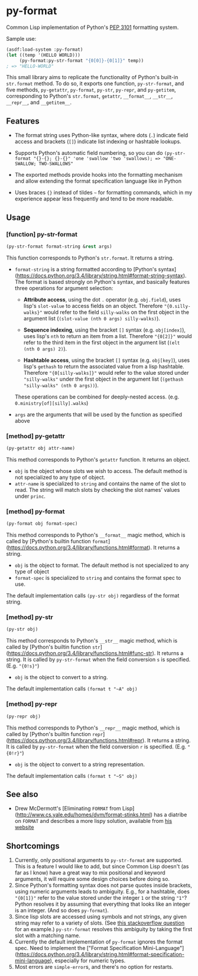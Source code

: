 py-format
=========

Common Lisp implementation of Python's
[PEP 3101](http://legacy.python.org/dev/peps/pep-3101/) formatting
system.

Sample use:

```lisp
(asdf:load-system :py-format)
(let ((temp '(HELLO WORLD)))
     (py-format:py-str-format "{0[0]}-{0[1]}" temp))
; => "HELLO-WORLD"
```

This small library aims to replicate the functionality of Python's
built-in `str.format` method. To do so, it exports one function,
`py-str-format`, and five methods, `py-getattr`, `py-format`,
`py-str`, `py-repr`, and `py-getitem`, corresponding to Python's
`str.format`, `getattr`, `__format__`, `__str__`, `__repr__`, and
`__getitem__`.


## Features

* The format string uses Python-like syntax, where dots (`.`) indicate
  field access and brackets (`[]`) indicate list indexing or
  hashtable lookups.

* Supports Python's automatic field numbering, so you can do
  `(py-str-format "{}-{}; {}-{}" 'one 'swallow 'two 'swallows); =>
  "ONE-SWALLOW; TWO-SWALLOWS"`

* The exported methods provide hooks into the formatting mechanism and
  allow extending the format specification language like in Python

* Uses braces `{}` instead of tildes `~` for formatting commands,
  which in my experience appear less frequently and tend to be more
  readable.


## Usage

### [function] py-str-format

```lisp
(py-str-format format-string &rest args)
```

This function corresponds to Python's `str.format`. It returns a
string.

* `format-string` is a string formatted according to [Python's syntax]
  (https://docs.python.org/3.4/library/string.html#format-string-syntax).
  The format is based strongly on Python's syntax, and basically
  features three operations for argument selection:

  * **Attribute access**, using the dot `.` operator
    (e.g. `obj.field`), uses lisp's `slot-value` to access fields on
    an object. Therefore `"{0.silly-walks}"` would refer to the field
    `silly-walks` on the first object in the argument list
    (`(slot-value (nth 0 args) silly-walks)`).

  * **Sequence indexing**, using the bracket `[]` syntax (e.g.
    `obj[index]`), uses lisp's `nth` to return an item from a list.
    Therefore `"{0[2]}"` would refer to the third item in the first
    object in the argument list (`(elt (nth 0 args) 2)`).

  * **Hashtable access**, using the bracket `[]` syntax (e.g.
    `obj[key]`), uses lisp's `gethash` to return the associated value
    from a lisp hashtable. Therefore `"{0[silly-walks]}"` would refer
    to the value stored under `"silly-walks"` under the first object
    in the argument list (`(gethash "silly-walks" (nth 0 args))`).

  These operations can be combined for deeply-nested access. (e.g.
  `0.ministry[of][silly].walks`)

* `args` are the arguments that will be used by the function as
  specified above

### [method] py-getattr

```lisp
(py-getattr obj attr-name)
```

This method corresponds to Python's `getattr` function. It returns an
object.

* `obj` is the object whose slots we wish to access. The default
  method is not specialized to any type of object.
* `attr-name` is specialized to `string` and contains the name of the
  slot to read. The string will match slots by checking the slot
  names' values under `princ`.

### [method] py-format

```lisp
(py-format obj format-spec)
```

This method corresponds to Python's `__format__` magic method, which
is called by [Python's builtin function `format`]
(https://docs.python.org/3.4/library/functions.html#format).  It
returns a string.

* `obj` is the object to format. The default method is not specialized
  to any type of object
* `format-spec` is specialized to `string` and contains the format
  spec to use.

The default implementation calls `(py-str obj)` regardless of the
format string.


### [method] py-str

```lisp
(py-str obj)
```

This method corresponds to Python's `__str__` magic method, which is
called by [Python's builtin function `str`]
(https://docs.python.org/3.4/library/functions.html#func-str). It
returns a string. It is called by `py-str-format` when the field
conversion `s` is specified. (E.g. `"{0!s}"`)

* `obj` is the object to convert to a string.

The default implementation calls `(format t "~A" obj)`


### [method] py-repr

```lisp
(py-repr obj)
```

This method corresponds to Python's `__repr__` magic method, which is
called by [Python's builtin function `repr`]
(https://docs.python.org/3.4/library/functions.html#repr). It
returns a string. It is called by `py-str-format` when the field
conversion `r` is specified. (E.g. `"{0!r}"`)

* `obj` is the object to convert to a string representation.

The default implementation calls `(format t "~S" obj)`

## See also

* Drew McDermott's [Eliminating `FORMAT` from Lisp]
  (http://www.cs.yale.edu/homes/dvm/format-stinks.html) has a diatribe
  on `FORMAT` and describes a more lispy solution, available from
  [his website](http://www.cs.yale.edu/homes/dvm/)

## Shortcomings

1. Currently, only positional arguments to `py-str-format` are
   supported. This is a feature I would like to add, but since Common
   Lisp doesn't (as far as I know) have a great way to mix positional
   and keyword arguments, it will require some design choices before
   doing so.
2. Since Python's formatting syntax does not parse quotes inside
   brackets, using numeric arguments leads to ambiguity. E.g., for a
   hashtable, does `"{0[1]}"` refer to the value stored under the
   integer `1` or the string `"1"`? Python resolves it by assuming
   that everything that looks like an integer is an integer. (And so
   does `py-format`).
3. Since lisp slots are accessed using symbols and not strings, any
   given string may refer to a variety of slots. (See
   [this stackoverflow question](http://stackoverflow.com/questions/26245105/)
   for an example.) `py-str-format` resolves this ambiguity by taking
   the first slot with a matching name.
4. Currently the default implementation of `py-format` ignores the
   format spec. Need to implement the
   ["Format Specification Mini-Language"]
   (https://docs.python.org/3.4/library/string.html#format-specification-mini-language),
   especially for numeric types.
5. Most errors are `simple-error`s, and there's no option for restarts.
